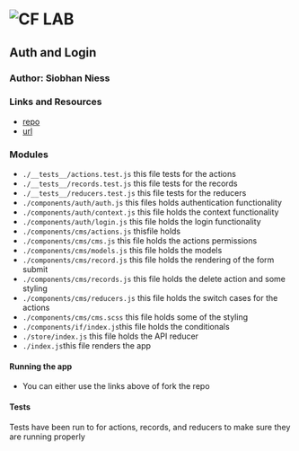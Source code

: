 ![CF](http://i.imgur.com/7v5ASc8.png) LAB
=================================================

## Auth and Login

### Author: Siobhan Niess

### Links and Resources
* [repo](https://codesandbox.io/s/y0v8vkwk51)
* [url](https://y0v8vkwk51.codesandbox.io/)


### Modules
- `./__tests__/actions.test.js` this file tests for the actions
- `./__tests__/records.test.js` this file tests for the records 
- `./__tests__/reducers.test.js` this file tests for the reducers
- `./components/auth/auth.js` this files holds authentication functionality
- `./components/auth/context.js` this file holds the context functionality
- `./components/auth/login.js` this file holds the login functionality
- `./components/cms/actions.js` thisfile holds  
- `./components/cms/cms.js` this file holds the actions permissions 
- `./components/cms/models.js` this file holds the models
- `./components/cms/record.js` this file holds the rendering of the form submit
- `./components/cms/records.js` this file holds the delete action and some styling
- `./components/cms/reducers.js` this file holds the switch cases for the actions
- `./components/cms/cms.scss` this file holds some of the styling
- `./components/if/index.js`this file holds the conditionals
- `./store/index.js` this file holds the API reducer
- `./index.js`this file renders the app

#### Running the app
* You can either use the links above of fork the repo
  
#### Tests
Tests have been run to for actions, records, and reducers to make sure they are running properly